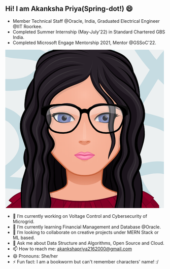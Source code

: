 ## Hi! I am Akanksha Priya(Spring-dot!)  :smile:
- Member Technical Staff @Oracle, India, Graduated Electrical Engineer @IIT Roorkee.
- Completed Summer Internship (May-July'22) in Standard Chartered GBS India.
- Completed Microsoft Engage Mentorship 2021, Mentor @GSSoC'22.

![github profile logo](https://github.com/Spring-dot/Spring-dot/blob/master/myAvatar.png)


- 🔭 I’m currently working on Voltage Control and Cybersecurity of Microgrid.
- 🌱 I’m currently learning Financial Management and Database @Oracle. 
- 👯 I’m looking to collaborate on creative projects under MERN Stack or ML based.
- 💬 Ask me about Data Structure and Algorithms, Open Source and Cloud.
- 📫 How to reach me: akankshapriya2162000@gmail.com 
- 😄 Pronouns: She/her
- ⚡ Fun fact: I am a bookworm but can't remember characters' name! :/
<!--
**Spring-dot/Spring-dot** is a ✨ _special_ ✨ repository because its `README.md` (this file) appears on your GitHub profile.

Here are some ideas to get you started:

- 🔭 I’m currently working on ...
- 🌱 I’m currently learning ...
- 👯 I’m looking to collaborate on ...
- 🤔 I’m looking for help with ...
- 💬 Ask me about ...
- 📫 How to reach me: ...
- 😄 Pronouns: ...
- ⚡ Fun fact: ...
-->
